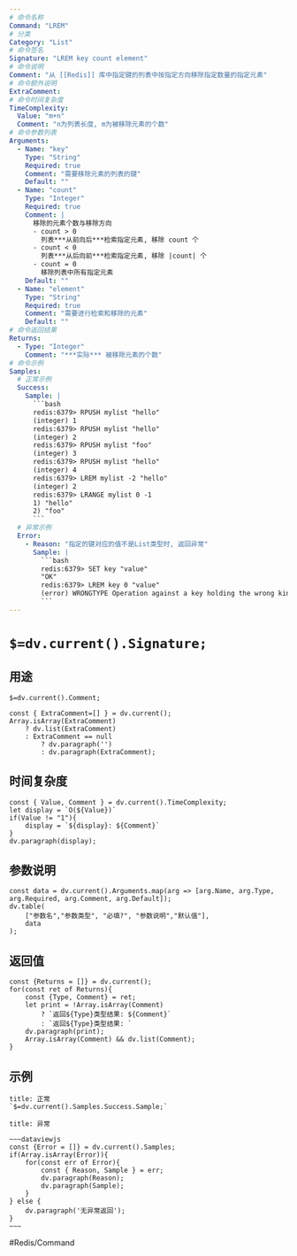 ```yaml
---
# 命令名称
Command: "LREM"
# 分类
Category: "List"
# 命令签名
Signature: "LREM key count element"
# 命令说明
Comment: "从 [[Redis]] 库中指定键的列表中按指定方向移除指定数量的指定元素"
# 命令额外说明
ExtraComment:
# 命令时间复杂度
TimeComplexity:
  Value: "m+n"
  Comment: "n为列表长度, m为被移除元素的个数"
# 命令参数列表
Arguments:
  - Name: "key"
    Type: "String"
    Required: true
    Comment: "需要移除元素的列表的键"
    Default: ""
  - Name: "count"
    Type: "Integer"
    Required: true
    Comment: |
      移除的元素个数与移除方向
      - count > 0
        列表***从前向后***检索指定元素, 移除 count 个
      - count < 0
        列表***从后向前***检索指定元素, 移除 |count| 个
      - count = 0
        移除列表中所有指定元素
    Default: ""
  - Name: "element"
    Type: "String"
    Required: true
    Comment: "需要进行检索和移除的元素"
    Default: ""
# 命令返回结果
Returns:
  - Type: "Integer"
    Comment: "***实际*** 被移除元素的个数"
# 命令示例
Samples:
  # 正常示例
  Success:
    Sample: |
      ```bash
      redis:6379> RPUSH mylist "hello"
      (integer) 1
      redis:6379> RPUSH mylist "hello"
      (integer) 2
      redis:6379> RPUSH mylist "foo"
      (integer) 3
      redis:6379> RPUSH mylist "hello"
      (integer) 4
      redis:6379> LREM mylist -2 "hello"
      (integer) 2
      redis:6379> LRANGE mylist 0 -1
      1) "hello"
      2) "foo"
      ```
  # 异常示例
  Error:
    - Reason: "指定的键对应的值不是List类型时, 返回异常"
      Sample: |
        ```bash
        redis:6379> SET key "value"
        "OK"
        redis:6379> LREM key 0 "value"
        (error) WRONGTYPE Operation against a key holding the wrong kind of value
        ``` 
---
```


# `$=dv.current().Signature;`

## 用途
`$=dv.current().Comment;`

```dataviewjs
const { ExtraComment=[] } = dv.current();
Array.isArray(ExtraComment) 
	? dv.list(ExtraComment) 
	: ExtraComment == null 
		? dv.paragraph('') 
		: dv.paragraph(ExtraComment);
```

## 时间复杂度
```dataviewjs
const { Value, Comment } = dv.current().TimeComplexity;
let display = `O(${Value})`
if(Value != "1"){
	display = `${display}: ${Comment}`
}
dv.paragraph(display);
```

## 参数说明
```dataviewjs
const data = dv.current().Arguments.map(arg => [arg.Name, arg.Type, arg.Required, arg.Comment, arg.Default]);
dv.table(
	["参数名","参数类型", "必填?", "参数说明","默认值"],
	data
);
```

## 返回值
```dataviewjs
const {Returns = []} = dv.current();
for(const ret of Returns){
	const {Type, Comment} = ret;
	let print = !Array.isArray(Comment) 
		? `返回${Type}类型结果: ${Comment}`
		: `返回${Type}类型结果: `
	dv.paragraph(print);
	Array.isArray(Comment) && dv.list(Comment);
}
```

## 示例
```ad-success
title: 正常
`$=dv.current().Samples.Success.Sample;`
```

```ad-danger
title: 异常

~~~dataviewjs
const {Error = []} = dv.current().Samples;
if(Array.isArray(Error)){
	for(const err of Error){
		const { Reason, Sample } = err;
		dv.paragraph(Reason);
		dv.paragraph(Sample);
	}
} else {
	dv.paragraph('无异常返回');
}
~~~

```

#Redis/Command 